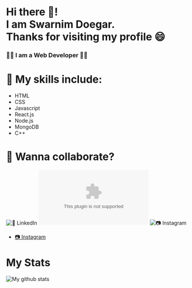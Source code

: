 # Hi there 🙋! <br> I am Swarnim Doegar.<br> Thanks for visiting my profile 😄

### 👨‍💻 I am a Web Developer 👨‍💻
# 🤩 My skills include:
* HTML 
* CSS 
* Javascript 
* React.js 
* Node.js 
* MongoDB 
* C++

# 🔗 Wanna collaborate?
![💼 LinkedIn](https://www.linkedin.com/in/swarnim-doegar/)
![📩 Mail](mailto:swarnimdoegar@gmail.com)
![📷 Instagram](https://www.instagram.com/minraws404/)
* <a href="" target="_blank">📷 Instagram </a>

# My Stats
![My github stats](https://github-readme-stats.vercel.app/api?username=SwarnimDoegar&show_icons=true&bg_color=45,0F2027,203A43,2C5364&theme=dark&text_color=dedede&hide_border=true&count_private=true&hide=stars&title_color=88ef96)
